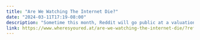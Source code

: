 ```yaml
---
title: "Are We Watching The Internet Die?"
date: "2024-03-11T17:19-08:00"
description: "Sometime this month, Reddit will go public at a valuation of $6.5bn. Select Redditors were offered the chance to buy stock at the initial listing price, which it hasn’t announced yet but is expected to be in the range of $31-34 per share. Regardless of the actual price,"
link: https://www.wheresyoured.at/are-we-watching-the-internet-die/?ref=ed-zitrons-wheres-your-ed-at-newsletter
---
```

